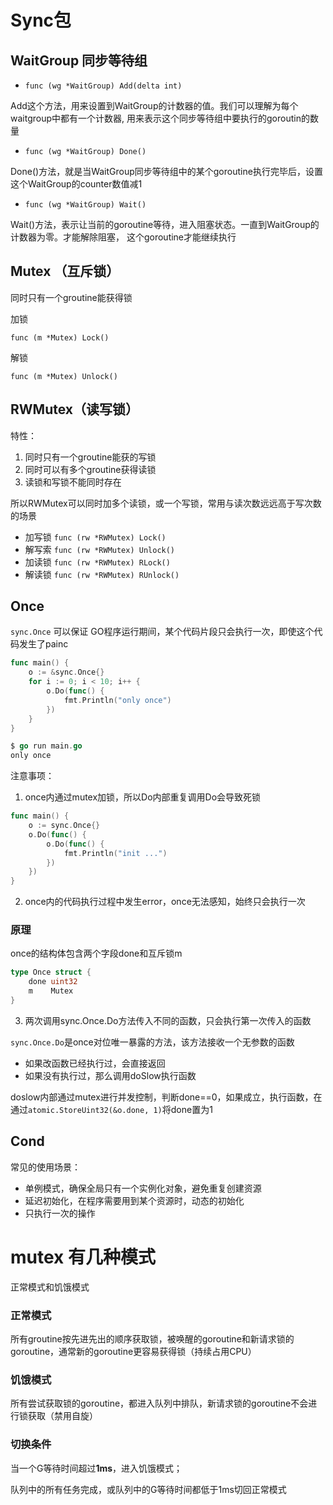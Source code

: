 # Sync包 

## WaitGroup 同步等待组

- `func (wg *WaitGroup) Add(delta int)`

Add这个方法，用来设置到WaitGroup的计数器的值。我们可以理解为每个waitgroup中都有一个计数器, 用来表示这个同步等待组中要执行的goroutin的数量

- `func (wg *WaitGroup) Done()`

Done()方法，就是当WaitGroup同步等待组中的某个goroutine执行完毕后，设置这个WaitGroup的counter数值减1

- `func (wg *WaitGroup) Wait()`

Wait()方法，表示让当前的goroutine等待，进入阻塞状态。一直到WaitGroup的计数器为零。才能解除阻塞， 这个goroutine才能继续执行

## Mutex （互斥锁）
同时只有一个groutine能获得锁

加锁
```
func (m *Mutex) Lock()
```
解锁
```
func (m *Mutex) Unlock()
```
## RWMutex（读写锁）
特性：
1. 同时只有一个groutine能获的写锁
2. 同时可以有多个groutine获得读锁
3. 读锁和写锁不能同时存在

所以RWMutex可以同时加多个读锁，或一个写锁，常用与读次数远远高于写次数的场景

- 加写锁 `func (rw *RWMutex) Lock()`
- 解写索 `func (rw *RWMutex) Unlock()`
- 加读锁 `func (rw *RWMutex) RLock()`
- 解读锁 `func (rw *RWMutex) RUnlock()`

## Once
`sync.Once` 可以保证 GO程序运行期间，某个代码片段只会执行一次，即使这个代码发生了painc
```go
func main() {
    o := &sync.Once{}
    for i := 0; i < 10; i++ {
        o.Do(func() {
            fmt.Println("only once")
        })
    }
}

$ go run main.go
only once
```

注意事项：
1. once内通过mutex加锁，所以Do内部重复调用Do会导致死锁
```go
func main() {
    o := sync.Once{}
    o.Do(func() {
        o.Do(func() {
            fmt.Println("init ...")
        })
    })
}
```
2. once内的代码执行过程中发生error，once无法感知，始终只会执行一次

### 原理
once的结构体包含两个字段done和互斥锁m
```go
type Once struct {  
    done uint32
    m    Mutex
}
```
3. 两次调用sync.Once.Do方法传入不同的函数，只会执行第一次传入的函数

`sync.Once.Do`是once对位唯一暴露的方法，该方法接收一个无参数的函数
- 如果改函数已经执行过，会直接返回
- 如果没有执行过，那么调用doSlow执行函数

doslow内部通过mutex进行并发控制，判断done==0，如果成立，执行函数，在通过`atomic.StoreUint32(&o.done, 1)`将done置为1

## Cond


常见的使用场景：
- 单例模式，确保全局只有一个实例化对象，避免重复创建资源
- 延迟初始化，在程序需要用到某个资源时，动态的初始化
- 只执行一次的操作

# mutex 有几种模式
正常模式和饥饿模式
### 正常模式
所有groutine按先进先出的顺序获取锁，被唤醒的goroutine和新请求锁的goroutine，通常新的goroutine更容易获得锁（持续占用CPU）

### 饥饿模式
所有尝试获取锁的goroutine，都进入队列中排队，新请求锁的goroutine不会进行锁获取（禁用自旋）

### 切换条件
当一个G等待时间超过**1ms**，进入饥饿模式；

队列中的所有任务完成，或队列中的G等待时间都低于1ms切回正常模式